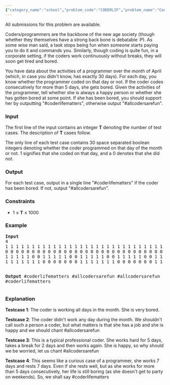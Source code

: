 ```yaml
---
{"category_name":"school","problem_code":"CODERLIF","problem_name":"Coder Life Matters","languages_supported":{"0":"C","1":"CPP14","2":"JAVA","3":"PYTH","4":"PYTH 3.5"},"max_timelimit":2,"source_sizelimit":50000,"problem_author":"admin2","problem_tester":null,"date_added":"25-12-2017","tags":{"0":"admin2"},"time":{"view_start_date":1517693400,"submit_start_date":1517693400,"visible_start_date":1517693400,"end_date":1735669800},"is_direct_submittable":false,"layout":"problem"}
---
```

<span class="solution-visible-txt">All submissions for this problem are available.</span><p>Coders/programmers are the backbone of the new age society (though whether they themselves have a strong back bone is debatable :P). As some wise man said, a task stops being fun when someone starts paying you to do it and commands you. Similarly, though coding is quite fun, in a corporate setting, if the coders work continuously without breaks, they will soon get tired and bored.</p>

<p>You have data about the activities of a programmer over the month of April (which, in case you didn't know, has exactly 30 days). For each day, you know whether the programmer coded on that day or not. If the coder codes consecutively for more than 5 days, she gets bored. Given the activities of the programmer, tell whether she is always a happy person or whether she has gotten bored at some point. If she has been bored, you should support her by outputting "#coderlifematters", otherwise output "#allcodersarefun".</p>

<h3>Input</h3>
<p>The first line of the input contains an integer <b>T</b> denoting the number of test cases. The description of <b>T</b> cases follow.</p>
<p>The only line of each test case contains 30 space separated boolean integers denoting whether the coder programmed on that day of the month or not. 1 signifies that she coded on that day, and a 0 denotes that she did not.</p>

<h3>Output</h3>
<p>For each test case, output in a single line "#coderlifematters" if the coder has been bored. If not, output "#allcodersarefun".</p>

<h3>Constraints</h3>
<ul>
<li>1 ≤ <b>T</b> ≤ 1000</li>
</ul>

<h3>Example</h3>
<pre>
<b>Input</b>
4
1 1 1 1 1 1 1 1 1 1 1 1 1 1 1 1 1 1 1 1 1 1 1 1 1 1 1 1 1 1
0 0 0 0 0 0 0 0 0 0 0 0 0 0 0 0 0 0 0 0 0 0 0 0 0 0 0 0 0 0
1 1 1 1 1 0 0 1 1 1 1 1 0 0 1 1 1 1 1 0 0 1 1 1 1 1 0 0 1 1
1 1 1 1 1 1 1 0 0 0 0 0 0 0 1 1 1 1 1 1 1 0 0 0 0 0 0 0 1 1

<b>Output</b>
#coderlifematters
#allcodersarefun
#allcodersarefun
#coderlifematters
</pre>

<h3>Explanation</h3>
<p><b>Testcase 1</b>: The coder is working all days in the month. She is very bored.</p>

<p><b>Testcase 2</b>: The coder didn't work any day during the month. We shouldn't call such a person a coder, but what matters is that she 
has a job and she is happy and we should chant #allcodersarefun </p>

<p><b>Testcase 3</b>: This is a typical professional coder. She works hard for 5 days, takes a break for 2 days and then works again. She is happy, so why should we be worried, let us chant #allcodersarefun </p>

<p><b>Testcase 4</b>: This seems like a curious case of a programmer, she works 7 days and rests 7 days. Even if she rests well, but as she works for more than 5 days consecutively, her life is still boring (as she doesn't get to party on weekends). So, we shall say #coderlifematters</p>
